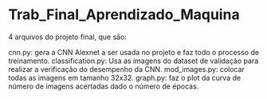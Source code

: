 # Trab_Final_Aprendizado_Maquina

4 arquivos do projeto final, que são:

cnn.py: gera a CNN Alexnet a ser usada no projeto e faz todo o processo de treinamento.
classification.py: Usa as imagens do dataset de validação para realizar a verificação do desempenho da CNN.
mod_images.py: colocar todas as imagens em tamanho 32x32.
graph.py: faz o plot da curva de número de imagens acertadas dado o número de épocas.
